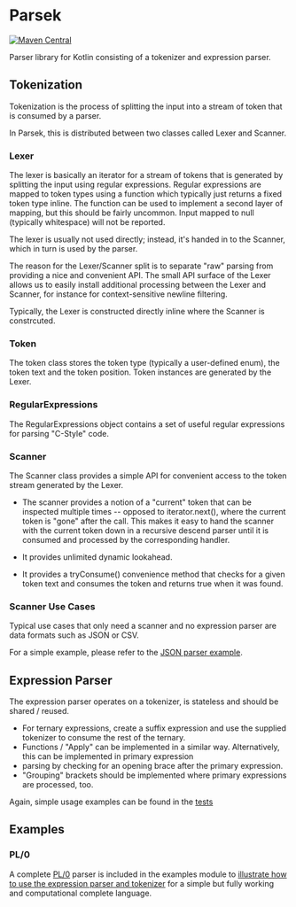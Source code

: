 # Parsek

[![Maven Central](https://maven-badges.herokuapp.com/maven-central/org.kobjects.parsek/core/badge.svg)](https://maven-badges.herokuapp.com/maven-central/org.kobjects.parsek/core)

Parser library for Kotlin consisting of a tokenizer and expression parser.

## Tokenization

Tokenization is the process of splitting the input into a stream of token that is consumed by a parser.

In Parsek, this is distributed between two classes called Lexer and Scanner.


### Lexer

The lexer is basically an iterator for a stream of tokens that is generated by splitting the input
using regular expressions. Regular expressions are mapped to token types using a function which
typically just returns a fixed token type inline. The function can be used to implement a second
layer of mapping, but this should be fairly uncommon. Input mapped to null (typically whitespace) 
will not be reported.

The lexer is usually not used directly; instead, it's handed in to the Scanner,
which in turn is used by the parser. 

The reason for the Lexer/Scanner split is to separate "raw" parsing from providing a nice and convenient 
API. The small API surface of the Lexer allows us to easily install additional processing between the
Lexer and Scanner, for instance for context-sensitive newline filtering. 

Typically, the Lexer is constructed directly inline where the Scanner is constrcuted.


### Token

The token class stores the token type (typically a user-defined enum), the token text and the token position.
Token instances are generated by the Lexer.


### RegularExpressions

The RegularExpressions object contains a set of useful regular expressions for parsing "C-Style" code.


### Scanner

The Scanner class provides a simple API for convenient access to the token stream generated by the Lexer. 

- The scanner provides a notion of a "current" token that can be inspected multiple times -- opposed to
  iterator.next(), where the current token is "gone" after the call. This makes it easy to hand the
  scanner with the current token down in a recursive descend parser until it is consumed and processed 
  by the corresponding handler.

- It provides unlimited dynamic lookahead.

- It provides a tryConsume() convenience method that checks for a given token text and consumes the token
  and returns true when it was found.
  

### Scanner Use Cases

Typical use cases that only need a scanner and no expression parser are data formats such as JSON or CSV.

For a simple example, please refer to the [JSON parser example](https://github.com/kobjects/parsek/blob/main/examples/src/commonMain/kotlin/org/kobjects/parsek/examples/json/).



## Expression Parser

The expression parser operates on a tokenizer, is stateless and should be shared / reused.

- For ternary expressions, create a suffix expression and use the supplied tokenizer to consume the rest of the ternary.
- Functions / "Apply" can be implemented in a similar way. Alternatively, this can be implemented in primary expression 
- parsing by checking for an opening brace after the primary expression.
- "Grouping" brackets should be implemented where primary expressions are processed, too. 

Again, simple usage examples can be found in the [tests](https://github.com/kobjects/parsek/blob/main/core/src/commonTest/kotlin/org/kobjects/parsek/expressionparser/ParserTest.kt)

## Examples

### PL/0

A complete [PL/0](https://en.wikipedia.org/wiki/PL/0) parser is included in the examples module to 
[illustrate how to use the expression parser and tokenizer](https://github.com/kobjects/parsek/blob/main/examples/src/commonMain/kotlin/org/kobjects/parsek/examples/pl0/Parser.kt) 
for a simple but fully working and computational complete language.
